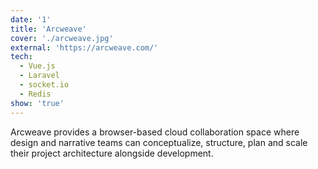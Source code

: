 ```yaml
---
date: '1'
title: 'Arcweave'
cover: './arcweave.jpg'
external: 'https://arcweave.com/'
tech:
  - Vue.js
  - Laravel
  - socket.io
  - Redis
show: 'true'
---
```


Arcweave provides a browser-based cloud collaboration space where design and narrative teams can conceptualize, structure, plan and scale their project architecture alongside development.
